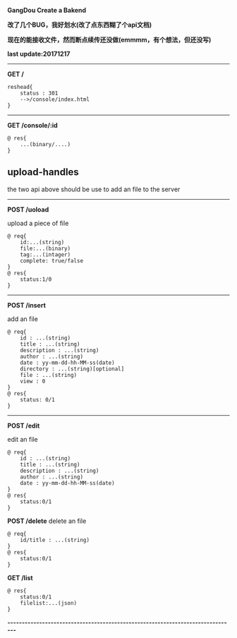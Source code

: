 **GangDou Create a Bakend**


**改了几个BUG，我好划水(改了点东西糊了个api文档)**


**现在的能接收文件，然而断点续传还没做(emmmm，有个想法，但还没写)**


**last update:20171217**

---

**GET /**
            
```
reshead{
    status : 301
    -->/console/index.html
}
```

---

**GET /console/:id**
```
@ res{
    ...(binary/....)
}
```

## upload-handles 
the two api above should be use to add an file to the server

---

**POST /uoload**

upload a piece of file
```
@ req{
    id:...(string)
    file:...(binary)
    tag:...(intager)
    complete: true/false
}
@ res{
    status:1/0
}
```

---

**POST /insert**

add an file
```
@ req{
    id : ...(string)
    title : ...(string)
    description : ...(string)
    author : ...(string)
    date : yy-mm-dd-hh-MM-ss(date)
    directory : ...(string)[optional]
    file : ...(string)
    view : 0
}
@ res{
    status: 0/1
}
```

---

**POST /edit**

edit an file
```
@ req{
    id : ...(string)
    title : ...(string)
    description : ...(string)
    author : ...(string)
    date : yy-mm-dd-hh-MM-ss(date)
}
@ res{
    status:0/1
}
```

**POST /delete**
delete an file
```   
@ req{
    id/title : ...(string)
}
@ res{
    status:0/1
}
```

**GET /list**
```
@ res{
    status:0/1
    filelist:...(json)
}
```

**-------------------------------------------------------------------------------**














